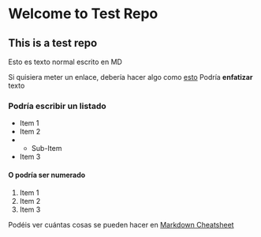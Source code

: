 # Welcome to Test Repo

## This is a test repo

Esto es texto normal escrito en MD

Si quisiera meter un enlace, debería hacer algo como [esto](http://as.com)
Podría **enfatizar** texto

### Podría escribir un listado

* Item 1
* Item 2
* * Sub-Item
* Item 3

#### O podría ser numerado

1. Item 1
2. Item 2
3. Item 3

Podéis ver cuántas cosas se pueden hacer en [Markdown Cheatsheet](https://github.com/adam-p/markdown-here/wiki/Markdown-Cheatsheet)
